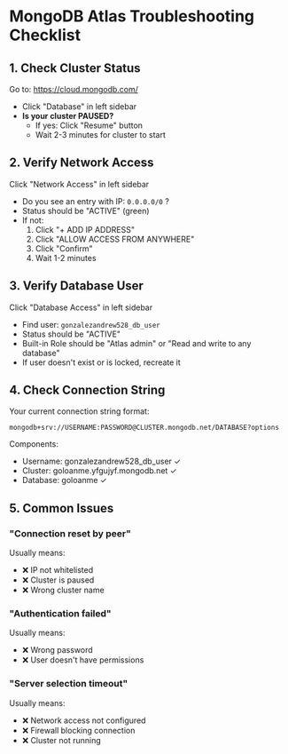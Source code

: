 # MongoDB Atlas Troubleshooting Checklist

## 1. Check Cluster Status
Go to: https://cloud.mongodb.com/
- Click "Database" in left sidebar
- **Is your cluster PAUSED?** 
  - If yes: Click "Resume" button
  - Wait 2-3 minutes for cluster to start

## 2. Verify Network Access
Click "Network Access" in left sidebar
- Do you see an entry with IP: `0.0.0.0/0` ?
- Status should be "ACTIVE" (green)
- If not:
  1. Click "+ ADD IP ADDRESS"
  2. Click "ALLOW ACCESS FROM ANYWHERE"
  3. Click "Confirm"
  4. Wait 1-2 minutes

## 3. Verify Database User
Click "Database Access" in left sidebar
- Find user: `gonzalezandrew528_db_user`
- Status should be "ACTIVE"
- Built-in Role should be "Atlas admin" or "Read and write to any database"
- If user doesn't exist or is locked, recreate it

## 4. Check Connection String
Your current connection string format:
```
mongodb+srv://USERNAME:PASSWORD@CLUSTER.mongodb.net/DATABASE?options
```

Components:
- Username: gonzalezandrew528_db_user ✓
- Cluster: goloanme.yfgujyf.mongodb.net ✓
- Database: goloanme ✓

## 5. Common Issues

### "Connection reset by peer"
Usually means:
- ❌ IP not whitelisted
- ❌ Cluster is paused
- ❌ Wrong cluster name

### "Authentication failed"
Usually means:
- ❌ Wrong password
- ❌ User doesn't have permissions

### "Server selection timeout"
Usually means:
- ❌ Network access not configured
- ❌ Firewall blocking connection
- ❌ Cluster not running
